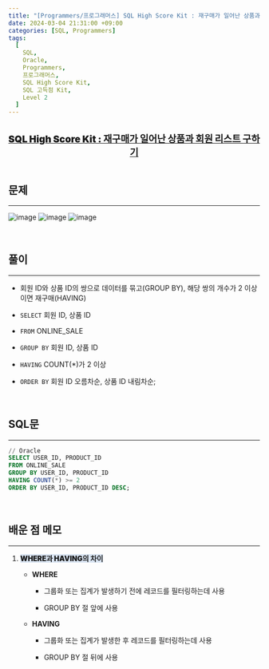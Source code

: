 ```yaml
---
title: "[Programmers/프로그래머스] SQL High Score Kit : 재구매가 일어난 상품과 회원 리스트 구하기 (Oracle)"
date: 2024-03-04 21:31:00 +09:00
categories: [SQL, Programmers]
tags:
  [
    SQL,
    Oracle,
    Programmers,
    프로그래머스,
    SQL High Score Kit,
    SQL 고득점 Kit,
    Level 2
  ]
---
```


  <br/>

<center><a href="https://school.programmers.co.kr/learn/courses/30/lessons/131536" style = 'font-size : 1.18rem; font-weight : 900'>SQL High Score Kit : 재구매가 일어난 상품과 회원 리스트 구하기</a></center>

  <br/>

## **문제**

---

![image](https://github.com/juyeoon/juyeoon.github.io/assets/79687246/6f00561c-a822-4dad-9b63-2b80f737d814)
![image](https://github.com/juyeoon/juyeoon.github.io/assets/79687246/01113a1f-c93b-41ab-bfe5-5298e63675b9)
![image](https://github.com/juyeoon/juyeoon.github.io/assets/79687246/56124bb0-2e60-437d-aecc-ec1cf7d4e2e6)

  <br/>

## **풀이**

---

- 회원 ID와 상품 ID의 쌍으로 데이터를 묶고(GROUP BY), 해당 쌍의 개수가 2 이상이면 재구매(HAVING)

- `SELECT` 회원 ID, 상품 ID
- `FROM` ONLINE_SALE
- `GROUP BY` 회원 ID, 상품 ID
- `HAVING` COUNT(\*)가 2 이상
- `ORDER BY` 회원 ID 오름차순, 상품 ID 내림차순;

  <br/>

## **SQL문**

---

```sql
// Oracle
SELECT USER_ID, PRODUCT_ID
FROM ONLINE_SALE
GROUP BY USER_ID, PRODUCT_ID
HAVING COUNT(*) >= 2
ORDER BY USER_ID, PRODUCT_ID DESC;
```

<br/>

## **배운 점 메모**

---

1. <span style = 'background-color : rgb(132, 170, 214, 0.3); font-weight : 900'>WHERE과 HAVING의 차이</span>

   - **WHERE**

     - 그룹화 또는 집계가 발생하기 전에 레코드를 필터링하는데 사용

     - GROUP BY 절 앞에 사용

   - **HAVING**

     - 그룹화 또는 집계가 발생한 후 레코드를 필터링하는데 사용

     - GROUP BY 절 뒤에 사용

<br/>

<!-- ## **정리**

---

<br/> -->

<!--
## **참고 사이트**

---
<br/>
-->
